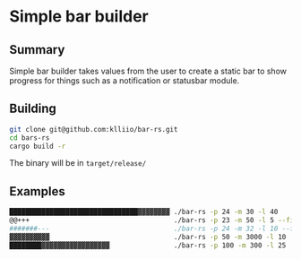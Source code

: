 # Simple bar builder
## Summary
Simple bar builder takes values from the user to create a static bar to show progress for things such as a notification or statusbar module.

## Building
```sh
git clone git@github.com:klliio/bar-rs.git
cd bars-rs
cargo build -r
```
The binary will be in ```target/release/```

## Examples
```sh
████████████████████████████████▓▓▓▓▓▓▓▓ ./bar-rs -p 24 -m 30 -l 40
@@+++                                    ./bar-rs -p 23 -m 50 -l 5 --fill-char @ --empty-char +
#######---                               ./bar-rs -p 24 -m 32 -l 10 --fill-char \# --empty-char -
▓▓▓▓▓▓▓▓▓▓                               ./bar-rs -p 50 -m 3000 -l 10 
████████▓▓▓▓▓▓▓▓▓▓▓▓▓▓▓▓▓                ./bar-rs -p 100 -m 300 -l 25
```
